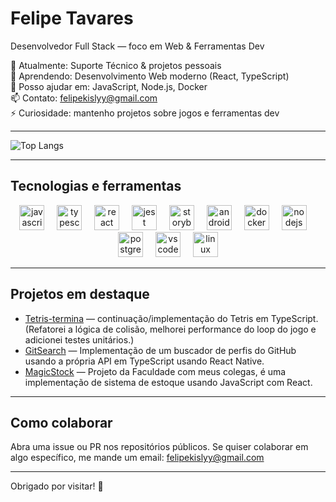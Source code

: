 # Felipe Tavares

Desenvolvedor Full Stack — foco em Web & Ferramentas Dev

🔭 Atualmente: Suporte Técnico & projetos pessoais  
🌱 Aprendendo: Desenvolvimento Web moderno (React, TypeScript)  
💬 Posso ajudar em: JavaScript, Node.js, Docker  
📫 Contato: <felipekislyy@gmail.com>  
⚡ Curiosidade: mantenho projetos sobre jogos e ferramentas dev

---

![Top Langs](https://github-readme-stats.vercel.app/api/top-langs?username=FelipeMTavaresS&layout=compact&card_width=640&langs_count=6&theme=tokyonight&locale=pt-br)


---

## Tecnologias e ferramentas

<div align="center">
  <img src="https://cdn.jsdelivr.net/gh/devicons/devicon/icons/javascript/javascript-original.svg" height="40" alt="javascript logo"  />
  <img width="12" />
  <img src="https://cdn.jsdelivr.net/gh/devicons/devicon/icons/typescript/typescript-original.svg" height="40" alt="typescript logo"  />
  <img width="12" />
  <img src="https://cdn.jsdelivr.net/gh/devicons/devicon/icons/react/react-original.svg" height="40" alt="react logo"  />
  <img width="12" />
  <img src="https://cdn.jsdelivr.net/gh/devicons/devicon/icons/jest/jest-plain.svg" height="40" alt="jest logo"  />
  <img width="12" />
  <img src="https://cdn.jsdelivr.net/gh/devicons/devicon/icons/storybook/storybook-original.svg" height="40" alt="storybook logo"  />
  <img width="12" />
  <img src="https://cdn.jsdelivr.net/gh/devicons/devicon/icons/androidstudio/androidstudio-original.svg" height="40" alt="androidstudio logo"  />
  <img width="12" />
  <img src="https://cdn.jsdelivr.net/gh/devicons/devicon/icons/docker/docker-original.svg" height="40" alt="docker logo"  />
  <img width="12" />
  <img src="https://cdn.jsdelivr.net/gh/devicons/devicon/icons/nodejs/nodejs-original.svg" height="40" alt="nodejs logo"  />
  <img width="12" />
  <img src="https://cdn.jsdelivr.net/gh/devicons/devicon/icons/postgresql/postgresql-original.svg" height="40" alt="postgresql logo"  />
  <img width="12" />
  <img src="https://cdn.jsdelivr.net/gh/devicons/devicon/icons/vscode/vscode-original.svg" height="40" alt="vscode logo"  />
  <img width="12" />
  <img src="https://cdn.jsdelivr.net/gh/devicons/devicon/icons/linux/linux-original.svg" height="40" alt="linux logo"  />
</div>

---

## Projetos em destaque

- [Tetris-termina](https://github.com/FelipeMTavaresS/Tetris-termina) — continuação/implementação do Tetris em TypeScript. (Refatorei a lógica de colisão, melhorei performance do loop do jogo e adicionei testes unitários.)
- [GitSearch](https://github.com/FelipeMTavaresS/GitSearch) — Implementação de um buscador de perfis do GitHub usando a própria API em TypeScript usando React Native.
- [MagicStock](https://github.com/Liragbr/MagicStock) — Projeto da Faculdade com meus colegas, é uma implementação de sistema de estoque usando JavaScript com React.

---

## Como colaborar

Abra uma issue ou PR nos repositórios públicos. Se quiser colaborar em algo específico, me mande um email: <felipekislyy@gmail.com>

---


Obrigado por visitar! 👋
